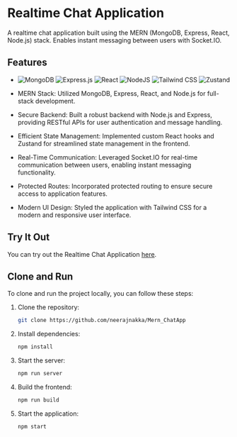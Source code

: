 


# Realtime Chat Application



A realtime chat application built using the MERN (MongoDB, Express, React, Node.js) stack. Enables instant messaging between users with Socket.IO.

## Features

- ![MongoDB](https://img.shields.io/badge/MongoDB-%234ea94b.svg?style=for-the-badge&logo=mongodb&logoColor=white) ![Express.js](https://img.shields.io/badge/express.js-%23404d59.svg?style=for-the-badge&logo=express&logoColor=%2361DAFB) ![React](https://img.shields.io/badge/react-%2320232a.svg?style=for-the-badge&logo=react&logoColor=%2361DAFB) ![NodeJS](https://img.shields.io/badge/node.js-6DA55F?style=for-the-badge&logo=node.js&logoColor=white) 
![Tailwind CSS](https://img.shields.io/badge/tailwindcss-%2338B2AC.svg?style=for-the-badge&logo=tailwind-css&logoColor=white) ![Zustand](https://img.shields.io/badge/Zustand-%237764AD.svg?style=for-the-badge&logo=zustand&logoColor=white)

- MERN Stack: Utilized MongoDB, Express, React, and Node.js for full-stack development.
  
- Secure Backend: Built a robust backend with Node.js and Express, providing RESTful APIs for user authentication and message handling.

- Efficient State Management: Implemented custom React hooks and Zustand for streamlined state management in the frontend.

- Real-Time Communication: Leveraged Socket.IO for real-time communication between users, enabling instant messaging functionality.

- Protected Routes: Incorporated protected routing to ensure secure access to application features.

- Modern UI Design: Styled the application with Tailwind CSS for a modern and responsive user interface.

## Try It Out

You can try out the Realtime Chat Application [here](https://mern-chatapp-rfj5.onrender.com/). 

## Clone and Run

To clone and run the project locally, you can follow these steps:

1. Clone the repository:
   ```bash
   git clone https://github.com/neerajnakka/Mern_ChatApp
   ```

2. Install dependencies:
   ```bash
   npm install
   ```

3. Start the server:
   ```bash
   npm run server
   ```

4. Build the frontend:
   ```bash
   npm run build
   ```

5. Start the application:
   ```bash
   npm start
   ```


